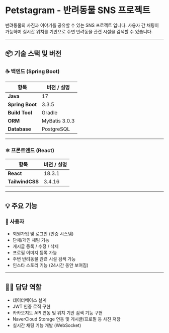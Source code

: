 # Petstagram - 반려동물 SNS 프로젝트
반려동물의 사진과 이야기를 공유할 수 있는 SNS 프로젝트 입니다.
사용자 간 채팅이 가능하며 실시간 위치를 기반으로 주변 반려동물 관련 시설을 검색할 수 있습니다.

---

## 📦 기술 스택 및 버전

### ☕ 백엔드 (Spring Boot)

| 항목 | 버전 / 설명 |
|------|-------------|
| **Java** | 17 |
| **Spring Boot** | 3.3.5 |
| **Build Tool** | Gradle |
| **ORM** | MyBatis 3.0.3 |
| **Database** | PostgreSQL |

---

### ⚛ 프론트엔드 (React)

| 항목 | 버전 / 설명 |
|------|-------------|
| **React** | 18.3.1 |
| **TailwindCSS** | 3.4.16 |

---

## 💡 주요 기능

### 👤 사용자

- 회원가입 및 로그인 (인증 시스템)
- 단체/개인 채팅 기능
- 게시글 등록 / 수정 / 삭제
- 프로필 이미지 등록 가능
- 주변 반려동물 관련 시설 검색 가능
- 인스타 스토리 기능 (24시간 동안 보여짐)

---

## 🙋‍♂️ 담당 역할

- 데이터베이스 설계
- JWT 인증 로직 구현
- 카카오지도 API 연동 및 위치 기반 검색 기능 구현
- NaverCloud Storage 연동 및 게시글/프로필 등 사진 저장
- 실시간 채팅 기능 개발 (WebSocket)
